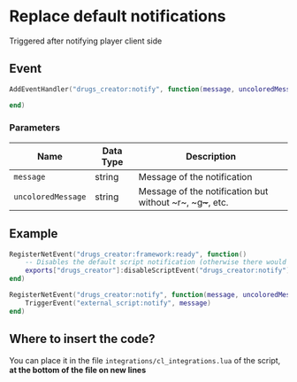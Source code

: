 # Replace default notifications

Triggered after notifying player client side

## Event

```lua
AddEventHandler("drugs_creator:notify", function(message, uncoloredMessage)

end)
```

### Parameters

| Name               | Data Type | Description                                                    |
| ------------------ | --------- | -------------------------------------------------------------- |
| `message`          | string    | Message of the notification                                    |
| `uncoloredMessage` | string    | Message of the notification but without \~r\~, \~g~~\~~~, etc. |

## Example

```lua
RegisterNetEvent("drugs_creator:framework:ready", function() 
    -- Disables the default script notification (otherwise there would be 2 notifications)
    exports["drugs_creator"]:disableScriptEvent("drugs_creator:notify")
end)

RegisterNetEvent("drugs_creator:notify", function(message, uncoloredMessage)
    TriggerEvent("external_script:notify", message)
end)
```

## Where to insert the code?

You can place it in the file `integrations/cl_integrations.lua` of the script, **at the bottom of the file on new lines**
